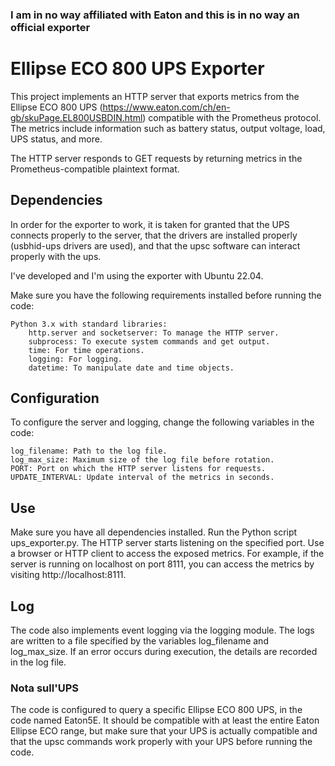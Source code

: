 ### I am in no way affiliated with Eaton and this is in no way an official exporter

# Ellipse ECO 800 UPS Exporter

This project implements an HTTP server that exports metrics from the Ellipse ECO 800 UPS (https://www.eaton.com/ch/en-gb/skuPage.EL800USBDIN.html) compatible with the Prometheus protocol. The metrics include information such as battery status, output voltage, load, UPS status, and more.

The HTTP server responds to GET requests by returning metrics in the Prometheus-compatible plaintext format.

## Dependencies

In order for the exporter to work, it is taken for granted that the UPS connects properly to the server, that the drivers are installed properly (usbhid-ups drivers are used), and that the upsc software can interact properly with the ups.

I've developed and I'm using the exporter with Ubuntu 22.04.

Make sure you have the following requirements installed before running the code:

    Python 3.x with standard libraries:
        http.server and socketserver: To manage the HTTP server.
        subprocess: To execute system commands and get output.
        time: For time operations.
        logging: For logging.
        datetime: To manipulate date and time objects.

## Configuration

To configure the server and logging, change the following variables in the code:

    log_filename: Path to the log file.
    log_max_size: Maximum size of the log file before rotation.
    PORT: Port on which the HTTP server listens for requests.
    UPDATE_INTERVAL: Update interval of the metrics in seconds.

## Use

Make sure you have all dependencies installed.
Run the Python script ups_exporter.py.
The HTTP server starts listening on the specified port.
Use a browser or HTTP client to access the exposed metrics. For example, if the server is running on localhost on port 8111, you can access the metrics by visiting http://localhost:8111.

## Log

The code also implements event logging via the logging module. The logs are written to a file specified by the variables log_filename and log_max_size. If an error occurs during execution, the details are recorded in the log file.

### Nota sull'UPS

The code is configured to query a specific Ellipse ECO 800 UPS, in the code named Eaton5E. It should be compatible with at least the entire Eaton Ellipse ECO range, but make sure that your UPS is actually compatible and that the upsc commands work properly with your UPS before running the code.

